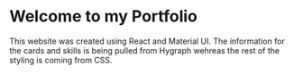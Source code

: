 # Welcome to my Portfolio

This website was created using React and Material UI. The information for the cards and skills is being pulled from Hygraph wehreas the rest of the styling is coming from CSS.